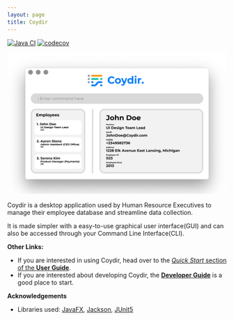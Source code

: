 ```yaml
---
layout: page
title: Coydir
---
```


[![Java CI](https://github.com/AY2223S1-CS2103T-T15-1/tp/actions/workflows/gradle.yml/badge.svg)](https://github.com/AY2223S1-CS2103T-T15-1/tp/actions/workflows/gradle.yml)
[![codecov](https://codecov.io/gh/nus-cs2103-AY2223S1/tp/branch/master/graph/badge.svg?token=A2FU6P932B)](https://codecov.io/gh/nus-cs2103-AY2223S1/tp)

![Ui](images/Ui.png)

Coydir is a desktop application used by Human Resource Executives to manage their employee database and streamline data collection. 

It is made simpler with a easy-to-use graphical user interface(GUI) and can also be accessed through your Command Line Interface(CLI).

**Other Links:**

* If you are interested in using Coydir, head over to the [_Quick Start_ section of the **User Guide**](UserGuide.html#quick-start).
* If you are interested about developing Coydir, the [**Developer Guide**](DeveloperGuide.html) is a good place to start.


**Acknowledgements**

* Libraries used: [JavaFX](https://openjfx.io/), [Jackson](https://github.com/FasterXML/jackson), [JUnit5](https://github.com/junit-team/junit5)
